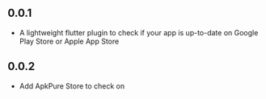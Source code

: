 ## 0.0.1

- A lightweight flutter plugin to check if your app is up-to-date on Google Play Store or Apple App Store

## 0.0.2

- Add ApkPure Store to check on
